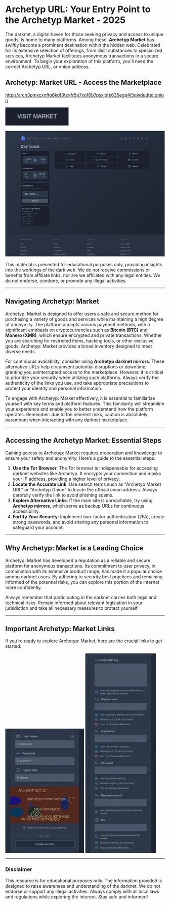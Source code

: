 # Archetyp URL: Your Entry Point to the Archetyp Market - 2025

The darknet, a digital haven for those seeking privacy and access to unique goods, is home to many platforms. Among these, **Archetyp Market** has swiftly become a prominent destination within the hidden web. Celebrated for its extensive selection of offerings, from illicit substances to specialized services, Archetyp Market facilitates anonymous transactions in a secure environment. To begin your exploration of this platform, you'll need the correct Archetyp URL, or onion address.

## Archetyp: Market URL - Access the Marketplace

http://arch3pmxcxnftg6kdf3tzyfr5p7xof6b7psxjqtk635egp4j5qwdudqd.onion

[<img src="/public/instance.webp" width="200">](http://arch3pmxcxnftg6kdf3tzyfr5p7xof6b7psxjqtk635egp4j5qwdudqd.onion)

<a href="http://arch3pmxcxnftg6kdf3tzyfr5p7xof6b7psxjqtk635egp4j5qwdudqd.onion"><img src="/public/area.webp" alt="Archetyp Preview" style="max-width: 100%;"></a>

This material is presented for educational purposes only, providing insights into the workings of the dark web. We do not receive commissions or benefits from affiliate links, nor are we affiliated with any legal entities. We do not endorse, condone, or promote any illegal activities.

---

## Navigating Archetyp: Market

Archetyp: Market is designed to offer users a safe and secure method for purchasing a variety of goods and services while maintaining a high degree of anonymity. The platform accepts various payment methods, with a significant emphasis on cryptocurrencies such as **Bitcoin (BTC)** and **Monero (XMR)**, which ensure encrypted and private transactions. Whether you are searching for restricted items, hacking tools, or other exclusive goods, Archetyp: Market provides a broad inventory designed to meet diverse needs.

For continuous availability, consider using **Archetyp darknet mirrors**. These alternative URLs help circumvent potential disruptions or downtime, granting you uninterrupted access to the marketplace. However, it is critical to prioritize your security when utilizing such platforms. Always verify the authenticity of the links you use, and take appropriate precautions to protect your identity and personal information.

To engage with Archetyp: Market effectively, it is essential to familiarize yourself with key terms and platform features. This familiarity will streamline your experience and enable you to better understand how the platform operates. Remember: due to the inherent risks, caution is absolutely paramount when interacting with any darknet marketplace.

---

## Accessing the Archetyp Market: Essential Steps

Gaining access to Archetyp: Market requires preparation and knowledge to ensure your safety and anonymity. Here’s a guide to the essential steps:

1.  **Use the Tor Browser**: The Tor browser is indispensable for accessing darknet websites like Archetyp. It encrypts your connection and masks your IP address, providing a higher level of privacy.
2.  **Locate the Accurate Link**: Use search terms such as "Archetyp Market URL" or "Archetyp Onion" to locate the official onion address. Always carefully verify the link to avoid phishing scams.
3.  **Explore Alternative Links**: If the main site is unreachable, try using **Archetyp mirrors**, which serve as backup URLs for continuous accessibility.
4.  **Fortify Your Security**: Implement two-factor authentication (2FA), create strong passwords, and avoid sharing any personal information to safeguard your account.

---

## Why Archetyp: Market is a Leading Choice

Archetyp: Market has developed a reputation as a reliable and secure platform for anonymous transactions. Its commitment to user privacy, in combination with its extensive product range, has made it a popular choice among darknet users. By adhering to security best practices and remaining informed of the potential risks, you can explore this portion of the internet more confidently.

Always remember that participating in the darknet carries both legal and technical risks. Remain informed about relevant legislation in your jurisdiction and take all necessary measures to protect yourself.

---

## Important Archetyp: Market Links

If you're ready to explore Archetyp: Market, here are the crucial links to get started:

<a href="http://arch3pmxcxnftg6kdf3tzyfr5p7xof6b7psxjqtk635egp4j5qwdudqd.onion"><img src="/public/bottom.webp" alt="Archetyp Login" style="max-width: 100%;"></a>
<a href="http://arch3pmxcxnftg6kdf3tzyfr5p7xof6b7psxjqtk635egp4j5qwdudqd.onion"><img src="/public/left.webp" alt="Archetyp Register" style="max-width: 100%;"></a>

---

### Disclaimer

This resource is for educational purposes only. The information provided is designed to raise awareness and understanding of the darknet. We do not endorse or support any illegal activities. Always comply with all local laws and regulations while exploring the internet. Stay safe and informed!